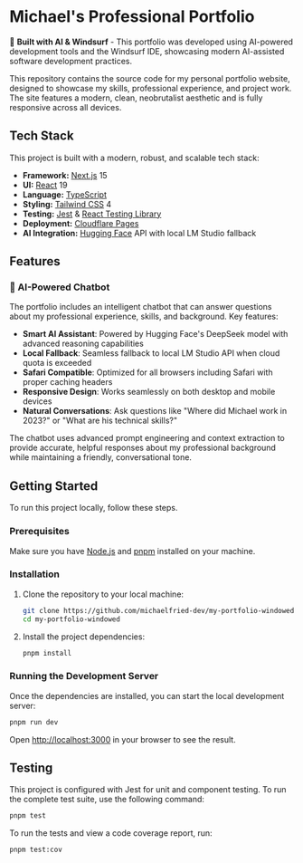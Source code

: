 # Michael's Professional Portfolio

🤖 **Built with AI & Windsurf** - This portfolio was developed using AI-powered development tools and the Windsurf IDE, showcasing modern AI-assisted software development practices.

This repository contains the source code for my personal portfolio website, designed to showcase my skills, professional experience, and project work. The site features a modern, clean, neobrutalist aesthetic and is fully responsive across all devices.

## Tech Stack

This project is built with a modern, robust, and scalable tech stack:

- **Framework:** [Next.js](https://nextjs.org/) 15
- **UI:** [React](https://react.dev/) 19
- **Language:** [TypeScript](https://www.typescriptlang.org/)
- **Styling:** [Tailwind CSS](https://tailwindcss.com/) 4
- **Testing:** [Jest](https://jestjs.io/) & [React Testing Library](https://testing-library.com/)
- **Deployment:** [Cloudflare Pages](https://pages.cloudflare.com/)
- **AI Integration:** [Hugging Face](https://huggingface.co/) API with local LM Studio fallback

## Features

### 🤖 AI-Powered Chatbot

The portfolio includes an intelligent chatbot that can answer questions about my professional experience, skills, and background. Key features:

- **Smart AI Assistant**: Powered by Hugging Face's DeepSeek model with advanced reasoning capabilities
- **Local Fallback**: Seamless fallback to local LM Studio API when cloud quota is exceeded
- **Safari Compatible**: Optimized for all browsers including Safari with proper caching headers
- **Responsive Design**: Works seamlessly on both desktop and mobile devices
- **Natural Conversations**: Ask questions like "Where did Michael work in 2023?" or "What are his technical skills?"

The chatbot uses advanced prompt engineering and context extraction to provide accurate, helpful responses about my professional background while maintaining a friendly, conversational tone.

## Getting Started

To run this project locally, follow these steps.

### Prerequisites

Make sure you have [Node.js](https://nodejs.org/en) and [pnpm](https://pnpm.io/installation) installed on your machine.

### Installation

1.  Clone the repository to your local machine:

    ```bash
    git clone https://github.com/michaelfried-dev/my-portfolio-windowed.git
    cd my-portfolio-windowed
    ```

2.  Install the project dependencies:
    ```bash
    pnpm install
    ```

### Running the Development Server

Once the dependencies are installed, you can start the local development server:

```bash
pnpm run dev
```

Open [http://localhost:3000](http://localhost:3000) in your browser to see the result.

## Testing

This project is configured with Jest for unit and component testing. To run the complete test suite, use the following command:

```bash
pnpm test
```

To run the tests and view a code coverage report, run:

```bash
pnpm test:cov
```
